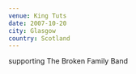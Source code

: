 ```yaml
---
venue: King Tuts
date: 2007-10-20
city: Glasgow
country: Scotland
---
```


supporting The Broken Family Band